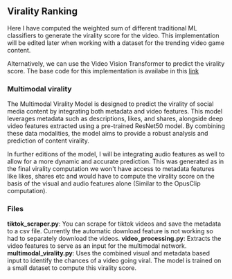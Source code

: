 ## Virality Ranking

Here I have computed the weighted sum of different traditional ML classifiers to generate the virality score for the video. This implementation will be edited later when working with a dataset for the trending video game content.

Alternatively, we can use the Video Vision Transformer to predict the virality score.
The base code for this implementation is availabe in this [link](https://github.com/harbarex/tiktok-virality-prediction/tree/main)



### Multimodal virality

The Multimodal Virality Model is designed to predict the virality of social media content by integrating both metadata and video features. This model leverages metadata such as descriptions, likes, and shares, alongside deep video features extracted using a pre-trained ResNet50 model. By combining these data modalities, the model aims to provide a robust analysis and prediction of content virality.


In further editions of the model, I will be integrating audio features as well to allow for a more dynamic and accurate prediction. This was generated as in the final virality computation we won't have access to metadata features like likes, shares etc and would have to compute the virality score on the basis of the visual and audio features alone (Similar to the OpusClip computation). 


### Files

**tiktok_scraper.py**: You can scrape for tiktok videos and save the metadata to a csv file. Currently the automatic download feature is not working so had to separately download the videos.
**video_processing.py**: Extracts the video features to serve as an input for the multimodal network.
**multimodal_virality.py**: Uses the combined visual and metadata based input to identify the chances of a video going viral. The model is trained on a small dataset to compute this virality score.